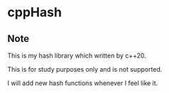 # cppHash
## Note
This is my hash library which written by c++20.

This is for study purposes only and is not supported.

I will add new hash functions whenever I feel like it.
